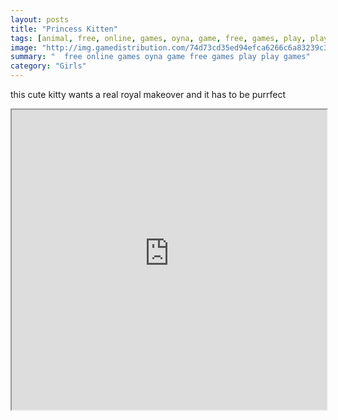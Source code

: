 ```yaml
---
layout: posts
title: "Princess Kitten"
tags: [animal, free, online, games, oyna, game, free, games, play, play, games]
image: "http://img.gamedistribution.com/74d73cd35ed94efca6266c6a83239c35.jpg"
summary: "  free online games oyna game free games play play games"
category: "Girls"
---
```


this cute kitty wants a real royal makeover and it has to be purrfect

<iframe width="100%" height="480px;" src="http://flash.gamedistribution.com?game=74d73cd35ed94efca6266c6a83239c35"></iframe>